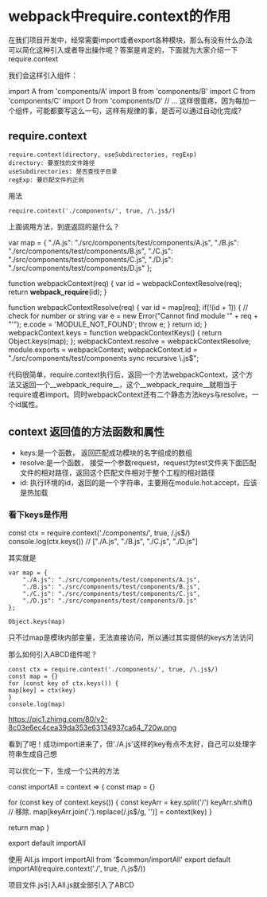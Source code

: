 # webpack中require.context的作用
在我们项目开发中，经常需要import或者export各种模块，那么有没有什么办法可以简化这种引入或者导出操作呢？答案是肯定的，下面就为大家介绍一下require.context

我们会这样引入组件：

import A from 'components/A'
import B from 'components/B'
import C from 'components/C'
import D from 'components/D'
// ...
这样很蛋疼，因为每加一个组件，可能都要写这么一句，这样有规律的事，是否可以通过自动化完成?

## require.context

    require.context(directory, useSubdirectories, regExp)
    directory: 要查找的文件路径
    useSubdirectories: 是否查找子目录
    regExp: 要匹配文件的正则

用法

    require.context('./components/', true, /\.js$/)

    
上面调用方法，到底返回的是什么？

var map = {
	"./A.js": "./src/components/test/components/A.js",
	"./B.js": "./src/components/test/components/B.js",
	"./C.js": "./src/components/test/components/C.js",
	"./D.js": "./src/components/test/components/D.js"
};


function webpackContext(req) {
	var id = webpackContextResolve(req);
	return __webpack_require__(id);
}

function webpackContextResolve(req) {
	var id = map[req];
	if(!(id + 1)) { // check for number or string
		var e = new Error("Cannot find module '" + req + "'");
		e.code = 'MODULE_NOT_FOUND';
		throw e;
	}
	return id;
}
webpackContext.keys = function webpackContextKeys() {
	return Object.keys(map);
};
webpackContext.resolve = webpackContextResolve;
module.exports = webpackContext;
webpackContext.id = "./src/components/test/components sync recursive \\.js$";

代码很简单，require.context执行后，返回一个方法webpackContext，这个方法又返回一个__webpack_require__，这个__webpack_require__就相当于require或者import。同时webpackContext还有二个静态方法keys与resolve，一个id属性。

## context 返回值的方法函数和属性

* keys:是一个函数， 返回匹配成功模块的名字组成的数组
* resolve:是一个函数， 接受一个参数request，request为test文件夹下面匹配文件的相对路径，返回这个匹配文件相对于整个工程的相对路径
* id: 执行环境的id，返回的是一个字符串，主要用在module.hot.accept，应该是热加载
  
### 看下keys是作用
const ctx = require.context('./components/', true, /\.js$/)
console.log(ctx.keys())
// ["./A.js", "./B.js", "./C.js", "./D.js"]

其实就是

    var map = {
        "./A.js": "./src/components/test/components/A.js",
        "./B.js": "./src/components/test/components/B.js",
        "./C.js": "./src/components/test/components/C.js",
        "./D.js": "./src/components/test/components/D.js"
    };

    Object.keys(map)

只不过map是模块内部变量，无法直接访问，所以通过其实提供的keys方法访问

那么如何引入ABCD组件呢？

    const ctx = require.context('./components/', true, /\.js$/)
    const map = {}
    for (const key of ctx.keys()) {
    map[key] = ctx(key)
    }
    console.log(map)


https://pic1.zhimg.com/80/v2-8c03e6ec4cea39da353e63134937ca64_720w.png

看到了吧！成功import进来了，但'./A.js'这样的key有点不太好，自己可以处理字符串生成自己想


可以优化一下，生成一个公共的方法

const importAll = context => {
  const map = {}

  for (const key of context.keys()) {
    const keyArr = key.split('/')
    keyArr.shift() // 移除.
    map[keyArr.join('.').replace(/\.js$/g, '')] = context(key)
  }

  return map
}

export default importAll

使用
All.js
import importAll from '$common/importAll'
export default importAll(require.context('./', true, /\.js$/))

项目文件.js引入All.js就全部引入了ABCD
